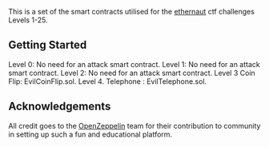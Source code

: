 This is a set of the smart contracts utilised for the [ethernaut](https://ethernaut.openzeppelin.com/) ctf challenges Levels 1-25. 

## Getting Started

Level 0: No need for an attack smart contract.
Level 1: No need for an attack smart contract.
Level 2: No need for an attack smart contract.
Level 3 Coin Flip: EvilCoinFlip.sol.
Level 4. Telephone : EvilTelephone.sol.

## Acknowledgements

All credit goes to the [OpenZeppelin](https://openzeppelin.com/) team for their contribution to community in setting up such a fun and educational platform.
